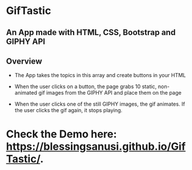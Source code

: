 # GifTastic

## An App made with HTML, CSS, Bootstrap and GIPHY API

## Overview

 * The App takes the topics in this array and create buttons in your HTML
 
 * When the user clicks on a button, the page grabs 10 static, non-animated gif images from the GIPHY API and place them on the page
 
 * When the user clicks one of the still GIPHY images, the gif animates. If the user clicks the gif again, it stops playing.

# Check the Demo here: https://blessingsanusi.github.io/GifTastic/.
